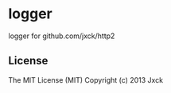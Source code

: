 # logger

logger for github.com/jxck/http2


## License

The MIT License (MIT)
Copyright (c) 2013 Jxck
